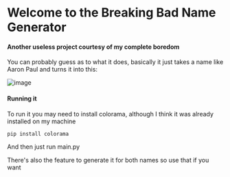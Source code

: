 # Welcome to the Breaking Bad Name Generator

#### Another useless project courtesy of my complete boredom

You can probably guess as to what it does, basically it just takes a name like Aaron Paul and turns it into this:

![image](https://user-images.githubusercontent.com/93888719/172270020-39a5c8a3-63f9-4a95-8aa5-10f5e389be54.png)

#### Running it

To run it you may need to install colorama, although I think it was already installed on my machine

```
pip install colorama
```

And then just run main.py

There's also the feature to generate it for both names so use that if you want